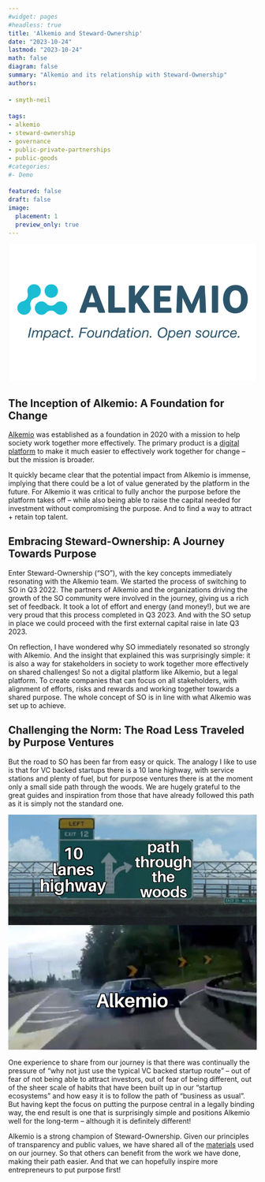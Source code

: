 ```yaml
---
#widget: pages
#headless: true
title: 'Alkemio and Steward-Ownership'
date: "2023-10-24"
lastmod: "2023-10-24"
math: false
diagram: false
summary: "Alkemio and its relationship with Steward-Ownership"
authors:

- smyth-neil

tags:
- alkemio
- steward-ownership
- governance
- public-private-partnerships
- public-goods
#categories:
#- Demo

featured: false
draft: false
image:
  placement: 1
  preview_only: true
---
```


![](./header.png)

## The Inception of Alkemio: A Foundation for Change

[Alkemio](https://alkemio.org) was established as a foundation in 2020 with a mission to help society work together more effectively. The primary product is a [digital platform](https://alkem.io/landing) to make it much easier to effectively work together for change – but the mission is broader.

It quickly became clear that the potential impact from Alkemio is immense, implying that there could be a lot of value generated by the platform in the future. For Alkemio it was critical to fully anchor the purpose before the platform takes off – while also being able to raise the capital needed for investment without compromising the purpose. And to find a way to attract + retain top talent.

## Embracing Steward-Ownership: A Journey Towards Purpose

Enter Steward-Ownership (“SO”), with the key concepts immediately resonating with the Alkemio team. We started the process of switching to SO in Q3 2022. The partners of Alkemio and the organizations driving the growth of the SO community were involved in the journey, giving us a rich set of feedback. It took a lot of effort and energy (and money!), but we are very proud that this process completed in Q3 2023. And with the SO setup in place we could proceed with the first external capital raise in late Q3 2023.

On reflection, I have wondered why SO immediately resonated so strongly with Alkemio. And the insight that explained this was surprisingly simple: it is also a way for stakeholders in society to work together more effectively on shared challenges! So not a digital platform like Alkemio, but a legal platform. To create companies that can focus on all stakeholders, with alignment of efforts, risks and rewards and working together towards a shared purpose. The whole concept of SO is in line with what Alkemio was set up to achieve.

## Challenging the Norm: The Road Less Traveled by Purpose Ventures

But the road to SO has been far from easy or quick. The analogy I like to use is that for VC backed startups there is a 10 lane highway, with service stations and plenty of fuel, but for purpose ventures there is at the moment only a small side path through the woods. We are hugely grateful to the great guides and inspiration from those that have already followed this path as it is simply not the standard one.

![](./highway.png)

One experience to share from our journey is that there was continually the pressure of “why not just use the typical VC backed startup route” – out of fear of not being able to attract investors, out of fear of being different, out of the sheer scale of habits that have been built up in our “startup ecosystems” and how easy it is to follow the path of “business as usual”. But having kept the focus on putting the purpose central in a legally binding way, the end result is one that is surprisingly simple and positions Alkemio well for the long-term – although it is definitely different!

Alkemio is a strong champion of Steward-Ownership. Given our principles of transparency and public values, we have shared all of the [materials](https://www.alkemio.org/structure/) used on our journey. So that others can benefit from the work we have done, making their path easier. And that we can hopefully inspire more entrepreneurs to put purpose first!
